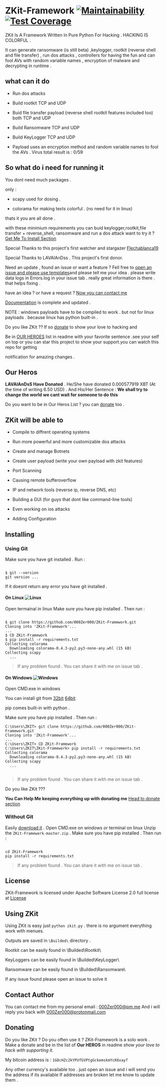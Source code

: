# ZKit-Framework [![Maintainability](https://api.codeclimate.com/v1/badges/00ca04339de7350a9f1f/maintainability)](https://codeclimate.com/github/000Zer000/ZKit-Framework/maintainability) [![Test Coverage](https://api.codeclimate.com/v1/badges/00ca04339de7350a9f1f/test_coverage)](https://codeclimate.com/github/000Zer000/ZKit-Framework/test_coverage)

ZKit Is A Framework Written In Pure Python For Hacking . HACKING IS COLORFUL .

It can generate ransomware (is still beta) ,keylogger, rootkit (reverse shell and file transfer) , run dos attacks , controllers for having the fun and can fool AVs with random variable names , encryption of malware and decrypting in runtime .

## what can it do

- Run dos attacks

- Build rootkit TCP and UDP

- Buid file transfer payload (reverse shell rootkit features included too) both TCP and UDP

- Build Ransomware TCP and UDP

- Build KeyLogger TCP and UDP

- Payload uses an encryption method and random variable names to fool the AVs . Virus total result is : 0/59

## So what do i need for running it 

 You dont need much packages . 
 
 only :
 
 - scapy used for dosing . 
 
 - colorama for making texts colorful . (no need for it in linux)
 
 thats it you are all done . 
 
with these minimium requirements you can buid keylogger,rootkit,file transfer + reverse_shell, ransomware and run a dos attack 
want to try it ? [Get Me To Install Section](https://github.com/000Zer000/ZKit-Framework/blob/master/README.md#installing)

Special Thanks to this project's first watcher and stargazer [Flechablanca19](https://github.com/flechablanca19)

Special Thanks to LAVAlAnDss . This project's first donor.

Need an update , found an issue or want a feature ? Fell free to [open an issue and please use templates](https://github.com/000Zer000/ZKit-Framework/issues/new/choose)and please tell me your idea . please write data logs in Errors.log in your issue tab . really great information is there . that helps fixing .

have an idea ? or have a request ?  [Now you can contact me](https://github.com/000Zer000/ZKit-Framework/blob/master/README.md#contact-author)

[Documentation](https://github.com/000Zer000/ZKit-Framework/wiki) is complete and updated .

  
NOTE : windows payloads have to be compiled to work . but not for linux payloads . because linux has python built-in .

Do you like ZKit ?? If so [donate](https://github.com/000Zer000/ZKit-Framework/blob/master/README.md#donating) to show your love to hacking and 

Be in [OUR HEROES](https://github.com/000Zer000/ZKit-Framework/README.md#our-heroes) list in readme with your favorite sentence .see your self on top or you can star this project to show your support.you can watch this repo for getting 

notification for amazing changes .
## Our Heros

**LAVAlAnDsS Have Donated** . He/She have donated 0.000577919 XBT (At the time of writing 6.50 USD) . And His/Her Sentence : **We shall try to change the world we cant wait for someone to do this**



Do you want to be in Our Heros List ? you can [donate](https://github.com/000Zer000/ZKit-Framework/README.md#donating) too . 

## ZKit will be able to

- Compile to diffrent operating systems

- Run more powerful and more customizable dos attacks

- Create and manage Botnets

- Create user payload (write your own payload with zkit features)

- Port Scanning

- Causing remote bufferoverflow

- IP and network tools (reverse ip, reverse DNS, etc)

- Building a GUI (for guys that dont like command-line tools)

- Even working on ios attacks

- Adding Configuration

## Installing

### Using Git

Make sure you have git installed .
Run :
   
```batch

$ git --version
git version ...

```
If it doesnt return any error you have git installed .

#### On Linux ![Linux](http://icons.iconarchive.com/icons/dakirby309/simply-styled/32/OS-Linux-icon.png)

Open termainal in linux
Make sure you have pip installed . Then run :
```batch

$ git clone https://github.com/000Zer000/ZKit-Framework.git
Cloning into 'ZKit-Framework'...
...
$ CD ZKit-Framework
$ pip install -r requirements.txt
Collecting colorama
  Downloading colorama-0.4.3-py2.py3-none-any.whl (15 kB)
Collecting scapy
  ...

```

> If any problem found . You can share it with me on issue tab .

#### On Windows ![Windows](https://icons.iconarchive.com/icons/dakirby309/windows-8-metro/32/Folders-OS-Windows-8-Metro-icon.png)

Open CMD.exe in windows

You can install git from [32bit](https://github.com/git-for-windows/git/releases/download/v2.26.2.windows.1/Git-2.26.2-32-bit.exe)   [64bit](https://github.com/git-for-windows/git/releases/download/v2.26.2.windows.1/Git-2.26.2-64-bit.exe)

pip comes built-in with python .

Make sure you have pip installed . Then run :

```
C:\Users\ZKIT> git clone https://github.com/000Zer000/ZKit-Framework.git
Cloning into 'ZKit-Framework'...
...
C:\Users\ZKIT> CD ZKit-Framework
C:\Users\ZKIT\ZKit-Framework> pip install -r requirements.txt
Collecting colorama
  Downloading colorama-0.4.3-py2.py3-none-any.whl (15 kB)
Collecting scapy
  ...
  
```

> If any problem found . You can share it with me on issue tab .

Do you like ZKit ???

**You Can Help Me keeping everything up with donating me**
[Head to donate section](https://github.com/000Zer000/ZKit-Framework/README.md#donating)

### Without Git

Easily [download it](https://github.com/000Zer000/ZKit-Framework/archive/master.zip) .
Open CMD.exe on windows or terminal on linux
Unzip the `ZKit-Framework-master.zip` .
Make sure you have pip installed . Then run :
```

cd ZKit-Framework
pip install -r requirements.txt

```
> If any problem found . You can share it with me on issue tab .

## License

ZKit-Framework is licensed under Apache Software License 2.0 full license at [License](https://github.com/000Zer000/ZKit-Framework/blob/master/LICENSE)

## Using ZKit

Using ZKit is easy just `python zkit.py` . there is no argument everything work with menues.

Outputs are saved in `\Builded\` directory .

Rootkit can be easily found in \Builded\Rootkit\

KeyLoggers can be easily found in \Builded\KeyLogger\

Ransomware can be easily found in \Builded\Ransomware\

If any issue found please open an issue to solve it

## Contact Author

You can contact me from my personal email : 000Zer000@pm.me
And i will reply you back with 000Zer000@protonmail.com

## Donating

Do you like ZKit ? Do you often use it ? ZKit-Framework is a solo work . Make a donate and be in the list of **Our HEROS** in readme _show your love to hack with supporting it._

My bitcoin address is : `1G8cHZc2kYPUfGVPtgGckemskmYcK6xayf`

Any other currency's available too . just open an issue and i will send you the address if its available
If addresses are broken let me know to update them . 
